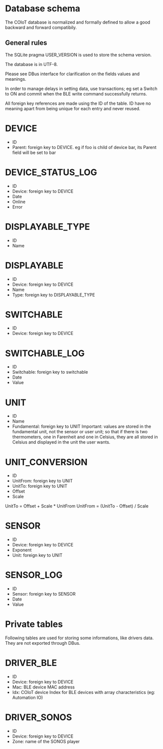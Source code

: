 # Database schema

The COIoT database is normalized and formally defined to allow a good backward and forward compatibily.

## General rules

The SQLite pragma USER_VERSION is used to store the schema version.

The database is in UTF-8.

Please see DBus interface for clarification on the fields values and meanings.

In order to manage delays in setting data, use transactions; eg set a Switch to ON and commit when
the BLE write command successfully returns.

All foreign key references are made using the ID of the table. ID have no meaning apart from
being unique for each entry and never reused.

# DEVICE
* ID
* Parent: foreign key to DEVICE. eg if foo is child of device bar, its Parent field will be set to bar

# DEVICE_STATUS_LOG
* ID
* Device: foreign key to DEVICE
* Date
* Online
* Error

# DISPLAYABLE_TYPE
* ID
* Name

# DISPLAYABLE
* ID
* Device: foreign key to DEVICE
* Name
* Type: foreign key to DISPLAYABLE_TYPE

# SWITCHABLE
* ID
* Device: foreign key to DEVICE

# SWITCHABLE_LOG
* ID
* Switchable: foreign key to switchable
* Date
* Value

# UNIT
* ID
* Name
* Fundamental: foreign key to UNIT
Important: values are stored in the fundamental unit, not the sensor or user unit; so that if there
is two thermometers, one in Farenheit and one in Celsius, they are all stored in Celsius and
displayed in the unit the user wants.

# UNIT_CONVERSION
* ID
* UnitFrom: foreign key to UNIT
* UnitTo: foreign key to UNIT
* Offset
* Scale

UnitTo = Offset + Scale * UnitFrom
UnitFrom = (UnitTo - Offset) / Scale

# SENSOR
* ID
* Device: foreign key to DEVICE
* Exponent
* Unit: foreign key to UNIT

# SENSOR_LOG
* ID
* Sensor: foreign key to SENSOR
* Date
* Value

# Private tables

Following tables are used for storing some informations, like drivers data. They are not exported
through DBus.

# DRIVER_BLE
* ID
* Device: foreign key to DEVICE
* Mac: BLE device MAC address
* Idx: COIoT device Index for BLE devices with array characteristics (eg: Automation IO)

# DRIVER_SONOS
* ID
* Device: foreign key to DEVICE
* Zone: name of the SONOS player
